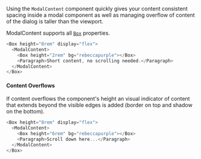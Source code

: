 Using the `ModalContent` component quickly gives your content consistent spacing inside a modal component as well as managing overflow of content of the dialog is taller than the viewport. 

ModalContent supports all [`Box`](/#!/Box) properties.

```js
<Box height="8rem" display="flex">
  <ModalContent>
    <Box height="2rem" bg="rebeccapurple"></Box>
    <Paragraph>Short content, no scrolling needed.</Paragraph>
  </ModalContent>
</Box>
```

#### Content Overflows

If content overflows the component's height an visual indicator of content that extends beyond the visible edges is added (border on top and shadow on the bottom).


```js
<Box height="8rem" display="flex">
  <ModalContent>
    <Box height="6rem" bg="rebeccapurple"></Box>
    <Paragraph>Scroll down here...</Paragraph>
  </ModalContent>
</Box>
```